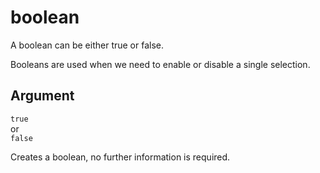 # boolean

A boolean can be either true or false.

Booleans are used when we need to enable or disable a single selection.

## Argument
`true`  
or  
`false`  

Creates a boolean, no further information is required.